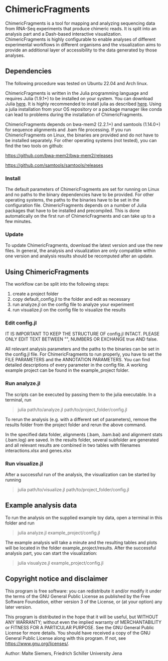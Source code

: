 # ChimericFragments

ChimericFragments is a tool for mapping and analyzing sequencing data from RNA-Seq experiments that
produce chimeric reads. It is split into an analysis part and a Dash-based interactive visualization.
ChimericFragments is highly configurable to enable analyses of different experimental workflows in
different organisms and the visualization aims to provide an additional layer of accessibility to the
data generated by those analyses.

## Dependencies

The following procedure was tested on Ubuntu 22.04 and Arch linux.

ChimericFragments is written in the Julia programming language and requires Julia (1.9.1+) to
be installed on your system. You can download Julia [here](https://julialang.org/downloads/). It is
highly recommended to install julia as described [here](https://julialang.org/downloads/platform/).
Using a julia installation from your OS repository or a package manager like conda can lead to 
problems during the installation of ChimericFragments.

ChimericFragments depends on bwa-mem2 (2.2.1+) and samtools (1.14.0+) for sequence alignments and 
.bam file processing. If you run ChimericFragments on Linux, the binaries are provided and do not have
to be installed separately. For other operating systems (not tested), you can find the two tools on github:

https://github.com/bwa-mem2/bwa-mem2/releases

https://github.com/samtools/samtools/releases

### Install

The default parameters of ChimericFragments are set for running on Linux and no paths to the binary dependencies
have to be provided. For other operating systems, the paths to the binaries have to be set in the configuration
file. ChimericFragments depends on a number of Julia packages that have to be installed and precompiled. This is 
done automatically on the first run of ChimericFragments and can take up to a few minutes.

### Update

To update ChimericFragments, download the latest version and use the new files. In general, the analysis and visualization 
are only compatible within one version and analysis results should be recomputed after an update.

## Using ChimericFragments

The workflow can be split into the following steps:

1. create a project folder
3. copy default_config.jl to the folder and edit as necessary
4. run analyze.jl on the config file to analyze your experiment
5. run visualize.jl on the config file to visualize the results

### Edit config.jl

IT IS IMPORTANT TO KEEP THE STRUCTURE OF config.jl INTACT. PLEASE ONLY EDIT TEXT BETWEEN "",
NUMBERS OR EXCHANGE true AND false.

All relevant analysis parameters and the paths to the binaries can be set in the config.jl file.
For ChimericFragments to run properly, you have to set the FILE PARAMETERS and the ANNOTATION 
PARAMETERS. You can find detailed descriptions of every parameter in the config file. A working
example project can be found in the example_project folder.

### Run analyze.jl

The scripts can be executed by passing them to the julia executable. In a terminal, run

>julia path/to/analyze.jl path/to/project_folder/config.jl

To rerun the analysis (e.g. with a different set of parameters), remove the results folder from
the project folder and rerun the above command.

In the specified data folder, alignments (.bam, .bam.bai) and alignment stats (.bam.log) are saved.
In the results folder, several subfolder are generated and all relevant results are combined in two
tables with filenames interactions.xlsx and genes.xlsx

### Run visualize.jl

After a successful run of the analysis, the visualization can be started by running

>julia path/to/visualize.jl path/to/project_folder/config.jl

## Example analysis data

To run the analysis on the supplied example toy data, open a terminal in this folder and run

>julia analyze.jl example_project/config.jl

The example analysis will take a minute and the resulting tables and plots will be located in the 
folder example_project/results. After the successful analysis part, you can start the visualization:

>julia visualyze.jl example_project/config.jl

## Copyright notice and disclaimer

This program is free software: you can redistribute it and/or modify it under the terms of the
GNU General Public License as published by the Free Software Foundation, either version 3 of the
License, or (at your option) any later version.

This program is distributed in the hope that it will be useful, but WITHOUT ANY WARRANTY; without
even the implied warranty of MERCHANTABILITY or FITNESS FOR A PARTICULAR PURPOSE. See the
GNU General Public License for more details. You should have received a copy of the
GNU General Public License along with this program. If not, see https://www.gnu.org/licenses/.

Author: Malte Siemers, Friedrich Schiller University Jena
